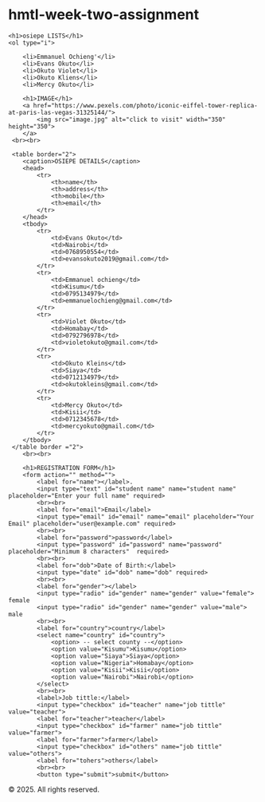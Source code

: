 # hmtl-week-two-assignment
<!DOCTYPE html>
<html lang="en">

<head>
    <meta charset="UTF-8">
    <meta name="viewport" content="width=device-width, initial-scale=1.0">
    <title>osiepe united</title>
    <!-- 3. external css -->
  <link rel="stylesheet" href="cssstyle.css">

    <h1>osiepe LISTS</h1>
    <ol type="i">

        <li>Emmanuel Ochieng'</li>
        <li>Evans Okuto</li>
        <li>Okuto Violet</li>
        <li>Okuto Kliens</li>
        <li>Mercy Okuto</li>

        <h1>IMAGE</h1>
        <a href="https://www.pexels.com/photo/iconic-eiffel-tower-replica-at-paris-las-vegas-31325144/">
            <img src="image.jpg" alt="click to visit" width="350" height="350">
        </a>
     <br><br>

     <table border="2">
        <caption>OSIEPE DETAILS</caption>
        <head>
            <tr>
                <th>name</th>
                <th>address</th>
                <th>mobile</th>
                <th>email</th>
            </tr>
        </head>
        <tbody>
            <tr>
                <td>Evans Okuto</td>
                <td>Nairobi</td>
                <td>0768950554</td>
                <td>evansokuto2019@gmail.com</td>
            </tr>
            <tr>
                <td>Emmanuel ochieng</td>
                <td>Kisumu</td>
                <td>0795134979</td>
                <td>emmanuelochieng@gmail.com</td>
            </tr>
            <tr>
                <td>Violet Okuto</td>
                <td>Homabay</td>
                <td>0792796978</td>
                <td>violetokuto@gmail.com</td>
            </tr>
            <tr>
                <td>Okuto Kleins</td>
                <td>Siaya</td>
                <td>0712134979</td>
                <td>okutokleins@gmail.com</td>
            </tr>
            <tr>
                <td>Mercy Okuto</td>
                <td>Kisii</td>
                <td>0712345678</td>
                <td>mercyokuto@gmail.com</td>
            </tr>
        </tbody>
     </table border ="2">
        <br><br>

        <h1>REGISTRATION FORM</h1>
        <form action="" method="">
            <label for="name"></label>.
            <input type="text" id="student name" name="student name" placeholder="Enter your full name" required>
            <br><br>
            <label for="email">Email</label>
            <input type="email" id="email" name="email" placeholder="Your Email" placeholder="user@example.com" required>
            <br><br>
            <label for="password">password</label>
            <input type="password" id="password" name="password" placeholder="Minimum 8 characters"  required>
            <br><br>
            <label for="dob">Date of Birth:</label>
            <input type="date" id="dob" name="dob" required>
            <br><br>
            <label for="gender"></label>
            <input type="radio" id="gender" name="gender" value="female"> female
            <input type="radio" id="gender" name="gender" value="male"> male
            <br><br>
            <label for="country">country</label>
            <select name="country" id="country"> 
                <option> -- select county --</option>
                <option value="Kisumu">Kisumu</option>
                <option value="Siaya">Siaya</option>
                <option value="Nigeria">Homabay</option>
                <option value="Kisii">Kisii</option>
                <option value="Nairobi">Nairobi</option>
            </select>
            <br><br>
            <label>Job tittle:</label>
            <input type="checkbox" id="teacher" name="job tittle" value="teacher">
            <label for="teacher">teacher</label>
            <input type="checkbox" id="farmer" name="job tittle" value="farmer">
            <label for="farmer">farmer</label>
            <input type="checkbox" id="others" name="job tittle" value="others">
            <label for="tohers">others</label>
            <br><br>
            <button type="submit">submit</button>
  </form>
            <footer>
                <p class="highlight">&copy; 2025. All rights reserved.</p>
            </footer>
</html>

